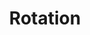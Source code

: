 ---
title: Rotation
image: image.png
filter: filter-rotations

content:
    items: 
        - '@taxonomy.function': stud_tilt
        - '@taxonomy.function': stud_twist
        - '@taxonomy.function': axle_tilt
    order:
        by: date
        dir: desc
    limit: 12
    pagination: true

form:
    name: filter-rotations
    id: items-filter
    fields:
        -
            name: rotation_type
            #label: Type
            type: select
            id: rotation_type
            default: all
            options:
                'all': 'All Types'
                'stud_tilt': 'Stud Tilt'
                'stud_twist': 'Stud Twist'
                'axle_tilt': 'Axle Tilt'

        - 
            name: rotation_angle
            #label: Angle
            type: select
            id: rotation_angle
            default: all
            options:
                'all': 'All Angles'
                '45': '45°'
                '90': '90°'
                '180': '180°'
                'all-1': '-------'
                '_0-45': '00° - 45°'
                '_45-90': '45° - 90°'
                '_90-180': '90° - 180°'

        # - 
        #     name: order
        #     #label: Order By
        #     type: select
        #     id: order
        #     outerclasses: new-line
        #     default: date
        #     options:
        #         'newest':        'Newest'
        #         'oldest':        'Oldest'
        #         'last_modified': 'Last modified'
        #         'sep1' :         '-------------'
        #         'biggest':       'Biggest'
        #         'smallest':      'Smallest'
        #         'most_parts':    'Most Parts'
        #         'least_parts':   'Least Parts'
        #         'sep2' :         '-------------'
        #         'random':        'Random'

        - 
            name: order_by
            #label: Order By
            type: select
            id: order_by
            outerclasses: new-line
            default: date
            options:
                'title': 'by Title'
                'date': 'by Date Added'
                'modified': 'by Date Modified'
                'header.taxonomy.partcount': 'by Part Count'
                'random': 'in Random Order'

        -
            name: order_dir
            #label: Order Direction
            type: select
            id: order_dir
            default: desc
            options:
                'asc': 'Ascending'
                'desc': 'Descending'

    buttons:
        submit:
            value: Filter
    process:
        # filter: true
        redirect: >-
            /techs/rotation/{% 
                set rotation_angle = form.value.rotation_angle                                   %}{%
                set rotation_angle = rotation_angle|slice(0,3) == 'all' ? 'all' : rotation_angle %}{%
                set rotation_type  = form.value.rotation_type                                    %}{%
                if rotation_type == 'all'                                                        %}{%
                    if rotation_angle != 'all'                                                   %}{%
                        set filter = 'rotation_angle:' ~ rotation_angle ~ '/'                    %}{%
                    endif                                                                        %}{%
                else                                                                             %}{%
                    if rotation_angle != 'all'                                                   %}{%
                        set filter = rotation_type ~ '_angle:' ~ rotation_angle ~ '/'            %}{%
                    else                                                                         %}{%
                        set filter = 'function:' ~ rotation_type ~ '/'                           %}{%
                    endif                                                                        %}{%
                endif                                                                            %}{{ filter }}{%
                set order = form.value.order                                                     %}{%
                set order_dir = form.value.order_dir                                             %}{%
                set ordering = 'orderby:' ~ order_by ~ '/orderdir:' ~ order_dir                  %}{{ ordering }}

---